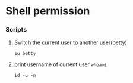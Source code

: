 # Shell permission
### Scripts
1. Switch the current user to another user(betty)

	```su betty```

2. print username of current user
       	```whoami```
      
  	```id -u -n```



